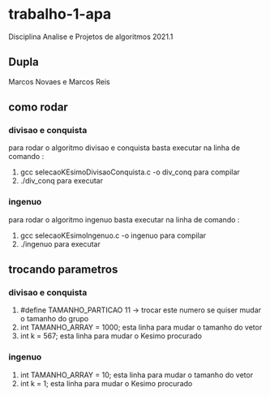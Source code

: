 # trabalho-1-apa
Disciplina Analise e Projetos de algoritmos 2021.1

## Dupla
  Marcos Novaes e Marcos Reis
  
## como rodar
### divisao e conquista
  para rodar o algoritmo divisao e conquista basta executar na linha de comando :
   1. gcc selecaoKEsimoDivisaoConquista.c -o div_conq para compilar
   2. ./div_conq para executar
### ingenuo
  para rodar o algoritmo ingenuo basta executar na linha de comando :
   1. gcc selecaoKEsimoIngenuo.c -o ingenuo para compilar
   2. ./ingenuo para executar
 
## trocando parametros
### divisao e conquista
1. #define TAMANHO_PARTICAO 11 -> trocar este numero se quiser mudar o tamanho do grupo 
2.  int TAMANHO_ARRAY = 1000; esta linha para mudar o tamanho do vetor
3.  int k = 567; esta linha para mudar o Kesimo procurado

### ingenuo
1.   int TAMANHO_ARRAY = 10; esta linha para mudar o tamanho do vetor
2.  int k = 1; esta linha para mudar o Kesimo procurado